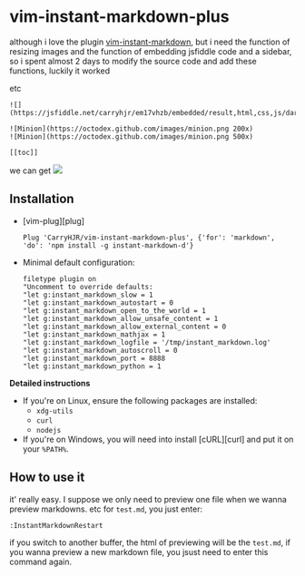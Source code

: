 vim-instant-markdown-plus
====================

although i love the plugin [vim-instant-markdown](https://github.com/suan/vim-instant-markdown), but i need the function of resizing images and the function of embedding jsfiddle code and a sidebar, so i spent almost 2 days to modify the source code and add these functions, luckily it worked

etc
```
![](https://jsfiddle.net/carryhjr/em17vhzb/embedded/result,html,css,js/dark)

![Minion](https://octodex.github.com/images/minion.png 200x)
![Minion](https://octodex.github.com/images/minion.png 500x)

[[toc]]
```
we can get
![](https://tva1.sinaimg.cn/large/007S8ZIlly1gei246317qj313k0u07dt.jpg)

Installation
------------

  - [vim-plug][plug]

    ```vim
    Plug 'CarryHJR/vim-instant-markdown-plus', {'for': 'markdown', 'do': 'npm install -g instant-markdown-d'}
    ```

- Minimal default configuration:

    ```vim
    filetype plugin on
    "Uncomment to override defaults:
    "let g:instant_markdown_slow = 1
    "let g:instant_markdown_autostart = 0
    "let g:instant_markdown_open_to_the_world = 1
    "let g:instant_markdown_allow_unsafe_content = 1
    "let g:instant_markdown_allow_external_content = 0
    "let g:instant_markdown_mathjax = 1
    "let g:instant_markdown_logfile = '/tmp/instant_markdown.log'
    "let g:instant_markdown_autoscroll = 0
    "let g:instant_markdown_port = 8888
    "let g:instant_markdown_python = 1
    ```

**Detailed instructions**

- If you're on Linux, ensure the following packages are installed:
  - `xdg-utils`
  - `curl`
  - `nodejs`
- If you're on Windows, you will need into install [cURL][curl] and put it on your `%PATH%`.

How to use it
-------------
it' really easy. I suppose we only need to preview one file when we wanna preview markdowns. etc for `test.md`, you just enter:
```
:InstantMarkdownRestart
```
if you switch to another buffer, the html of previewing will be the `test.md`, if you wanna preview a new markdown file, you jsust need to enter this command again.

